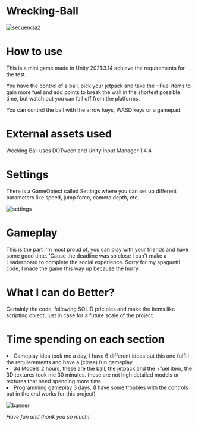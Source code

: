 # Wrecking-Ball

![secuencia2](https://user-images.githubusercontent.com/86846268/206038327-5a7ea4db-cc83-4d58-9d39-0a87d106b5bc.gif)


<p><h1> How to use </h1></p>
<p>This is a mini game made in Unity 2021.3.14 achieve the requirements for the test.</p>

<p>You have the control of a ball, pick your jetpack and take the +Fuel items to gain more fuel and add points to break the wall 
in the shortest possible time, but watch out you can fall off from the platforms.</p>

<p>You can control the ball with the arrow keys, WASD keys or a gamepad.</p>

<p><h1> External assets used </h1></p>
<p>Wecking Ball uses DOTween and Unity Input Manager 1.4.4</p>

<p><h1> Settings </h1></p>
<p>There is a GameObject called Settings where you can set up different parameters like speed, jump force, camera depth, etc.</p>

![settings](https://user-images.githubusercontent.com/86846268/206033498-199541ff-2f09-4d67-903e-c60381a8db0d.jpg)

<p><h1> Gameplay </h1></p>
<p>This is the part I'm most proud of, you can play with your friends and have some good time. 'Cause the deadline was so close I can't make a Leaderboard to complete the social experience. Sorry for my spaguetti code, I made the game this way up because the hurry.</p>

<p><h1> What I can do Better? </h1></p>
<p>Certainly the code, following SOLID priciples and make the items like scripting object, just in case for a future scale of the project.</p>

<p><h1> Time spending on each section </h1></p>
<p><li>Gameplay idea took me a day, I have 6 different ideas but this one fulfill the requierements and have a (close) fun gameplay.</li>
<li>3d Models 2 hours, these are the ball, the jetpack and the +fuel item, the 3D textures took me 30 minutes. these are not high detailed models or textures that need spending more time.</li>
<li>Programming gameplay 3 days. (I have some troubles with the controls but in the end works for this project)</li></p>

![banner](https://user-images.githubusercontent.com/86846268/206031286-f24bbb0f-db4e-4985-b950-4bedc743ca6e.jpg)

<em> Have fun and thank you so much!<em>
